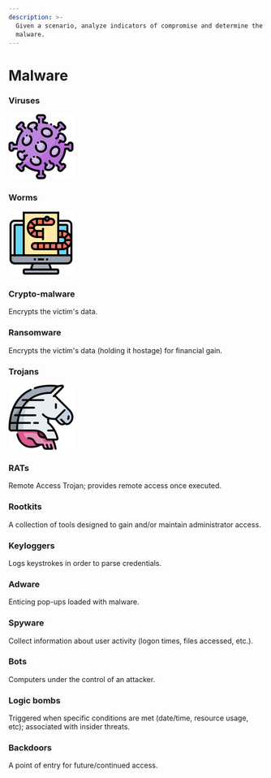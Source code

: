 ```yaml
---
description: >-
  Given a scenario, analyze indicators of compromise and determine the type of
  malware.
---
```


# Malware

### Viruses

![Viruses require human-interaction to propagate.](../.gitbook/assets/005-coronavirus.png)

### Worms

![Worms do not require human-interaction to propagate.  ](../.gitbook/assets/004-worm.png)

### Crypto-malware

Encrypts the victim's data.

### Ransomware

Encrypts the victim's data \(holding it hostage\) for financial gain. 

### Trojans 

![ Trojans are malicious software hidden inside benign software.](../.gitbook/assets/007-trojan%20%282%29.png)

### RATs

Remote Access Trojan; provides remote access once executed. 

### Rootkits

A collection of tools designed to gain and/or maintain administrator access. 

### Keyloggers

Logs keystrokes in order to parse credentials. 

### Adware

Enticing pop-ups loaded with malware. 

### Spyware

Collect information about user activity \(logon times, files accessed, etc.\). 

### Bots

Computers under the control of an attacker. 

### Logic bombs

Triggered when specific conditions are met \(date/time, resource usage, etc\); associated with insider threats. 

### Backdoors

A point of entry for future/continued access. 

